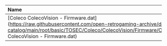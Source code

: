 |Name|Size|
|:---|---:|
|[Coleco ColecoVision - Firmware.dat](https://raw.githubusercontent.com/open-retrogaming-archive/dat-catalog/main/root/basic/TOSEC/Coleco/ColecoVision/Firmware/Coleco ColecoVision - Firmware.dat)|3028|
